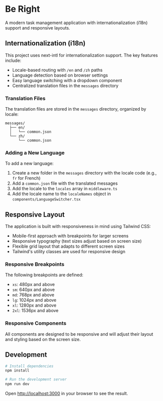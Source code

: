 # Be Right

A modern task management application with internationalization (i18n) support and responsive layouts.

## Internationalization (i18n)

This project uses next-intl for internationalization support. The key features include:

- Locale-based routing with `/en` and `/zh` paths
- Language detection based on browser settings
- Easy language switching with a dropdown component
- Centralized translation files in the `messages` directory

### Translation Files

The translation files are stored in the `messages` directory, organized by locale:

```
messages/
  ├── en/
  │   └── common.json
  └── zh/
      └── common.json
```

### Adding a New Language

To add a new language:

1. Create a new folder in the `messages` directory with the locale code (e.g., `fr` for French)
2. Add a `common.json` file with the translated messages
3. Add the locale to the `locales` array in `middleware.ts`
4. Add the locale name to the `localeNames` object in `components/LanguageSwitcher.tsx`

## Responsive Layout

The application is built with responsiveness in mind using Tailwind CSS:

- Mobile-first approach with breakpoints for larger screens
- Responsive typography (text sizes adjust based on screen size)
- Flexible grid layout that adapts to different screen sizes
- Tailwind's utility classes are used for responsive design

### Responsive Breakpoints

The following breakpoints are defined:

- `xs`: 480px and above
- `sm`: 640px and above
- `md`: 768px and above
- `lg`: 1024px and above
- `xl`: 1280px and above
- `2xl`: 1536px and above

### Responsive Components

All components are designed to be responsive and will adjust their layout and styling based on the screen size.

## Development

```bash
# Install dependencies
npm install

# Run the development server
npm run dev
```

Open [http://localhost:3000](http://localhost:3000) in your browser to see the result.
